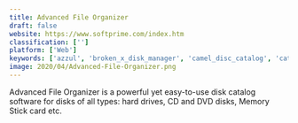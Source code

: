 ```yaml
---
title: Advanced File Organizer
draft: false 
website: https://www.softprime.com/index.htm
classification: ['']
platform: ['Web']
keywords: ['azzul', 'broken_x_disk_manager', 'camel_disc_catalog', 'catdroid', 'cathy', 'diskcatalogmaker', 'docfetcher', 'gcstar', 'gnome_catalog', 'neofinder', 'numento', 'recentx', 'smart_cd_catalog', 'tagspaces', 'visual_cd', 'where_is_it?', 'wincatalog_light']
image: 2020/04/Advanced-File-Organizer.png
---
```

Advanced File Organizer is a powerful yet easy-to-use disk catalog software for disks of all types: hard drives, CD and DVD disks, Memory Stick card etc.